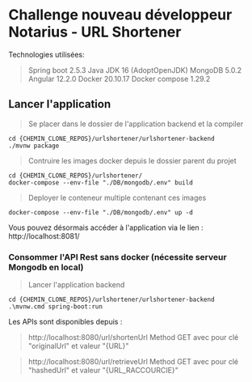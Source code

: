 # Challenge nouveau développeur Notarius - URL Shortener

Technologies utilisées:
> Spring boot 2.5.3
> Java JDK 16 (AdoptOpenJDK)
> MongoDB 5.0.2
> Angular 12.2.0
> Docker 20.10.17
> Docker compose 1.29.2


## Lancer l'application 

> Se placer dans le dossier de l'application backend et la compiler

```
cd {CHEMIN_CLONE_REPOS}/urlshortener/urlshortener-backend
./mvnw package
```

> Contruire les images docker depuis le dossier parent du projet

```
cd {CHEMIN_CLONE_REPOS}/urlshortener/
docker-compose --env-file "./DB/mongodb/.env" build
```

> Deployer le conteneur multiple contenant ces images

```
docker-compose --env-file "./DB/mongodb/.env" up -d
```

Vous pouvez désormais accéder à l'application via le lien : http://localhost:8081/


### Consommer l'API Rest sans docker (nécessite serveur Mongodb en local)

> Lancer l'application backend

```
cd {CHEMIN_CLONE_REPOS}/urlshortener/urlshortener-backend
.\mvnw.cmd spring-boot:run
```

Les APIs sont disponibles depuis : 

> http://localhost:8080/url/shortenUrl
> Method GET avec pour clé "originalUrl" et valeur "{URL}"

> http://localhost:8080/url/retrieveUrl
> Method GET avec pour clé "hashedUrl" et valeur "{URL_RACCOURCIE}"
